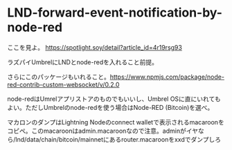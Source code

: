 # LND-forward-event-notification-by-node-red

ここを見よ。
https://spotlight.soy/detail?article_id=4r19rsg93

ラズパイUmbrelにLNDとnode-redを入れること前提。

さらにこのパッケージもいれること。https://www.npmjs.com/package/node-red-contrib-custom-websocket/v/0.2.0

node-redはUmrelアプリストアのものでもいいし、Umbrel OSに直にいれてもよい。ただしUmbrelのnode-redを使う場合はNode-RED (Bitcoin)を選べ。

マカロンのダンプはLightning Nodeのconnect walletで表示されるmacaroonをコピペ。このmacaroonはadmin.macaroonなので注意。adminがイヤなら/lnd/data/chain/bitcoin/mainnetにあるrouter.macaroonをxxdでダンプしろ


